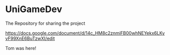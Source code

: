 # UniGameDev
The Repository for sharing the project

https://docs.google.com/document/d/14c_HM8c2znmiFB00whNEYekx6LKyvF99XnE6BuTzwXI/edit

Tom was here!

